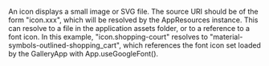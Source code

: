 An icon displays a small image or SVG file. The source URI should be of the form "icon.xxx", which will be resolved by the AppResources instance. This can resolve to a file in the application assets folder, or to a reference to a font icon. In this example, "icon.shopping-court" resolves to "material-symbols-outlined-shopping_cart", which references the font icon set loaded by the GalleryApp with App.useGoogleFont().